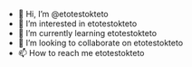 - 👋 Hi, I’m @etotestokteto
- 👀 I’m interested in etotestokteto
- 🌱 I’m currently learning etotestokteto
- 💞️ I’m looking to collaborate on etotestokteto
- 📫 How to reach me etotestokteto
